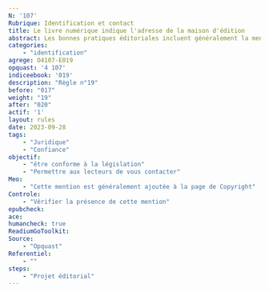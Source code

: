 ```yaml
---
N: '107'
Rubrique: Identification et contact
title: Le livre numérique indique l'adresse de la maison d'édition 
abstract: Les bonnes pratiques éditoriales incluent généralement la mention de l'adresse de l'éditeur pour des raisons de professionnalisme et de crédibilité. Par ailleurs, dans de nombreux pays, la législation nationale sur la publication et le dépôt légal impose des exigences spécifiques concernant les informations à inclure dans les publications, y compris l'adresse de l'éditeur.
categories: 
    - "identification"
agrege: O4107-E019
opquast: '4 107'
indiceebook: '019'
description: "Règle n°19"
before: "017"
weight: "19"
after: "020"
actif: '1'
layout: rules
date: 2023-09-28
tags: 
    - "Juridique"
    - "Confiance"
objectif: 
    - "être conforme à la législation"
    - "Permettre aux lecteurs de vous contacter"
Meo: 
    - "Cette mention est généralement ajoutée à la page de Copyright"
Controle: 
    - "Vérifier la présence de cette mention"
epubcheck: 
ace: 
humancheck: true
ReadiumGoToolkit: 
Source: 
    - "Opquast"
Referentiel: 
    - ""
steps: 
    - "Projet éditorial"
---
```


<!-- 
Normes Internationales : Bien que les normes internationales comme celles de l'ISO (International Organization for Standardization) ne spécifient pas explicitement cette obligation, elles recommandent des pratiques de publication qui incluent des informations complètes sur l'éditeur.
France : Le Code du patrimoine français, notamment les articles L131-1 et suivants, régit le dépôt légal et impose des obligations aux éditeurs, y compris la mention de leur adresse.
États-Unis : Aux États-Unis, bien que le dépôt légal soit géré par la Bibliothèque du Congrès, il n'y a pas de loi fédérale spécifique imposant la mention de l'adresse de l'éditeur. Cependant, les bonnes pratiques éditoriales et les exigences des distributeurs peuvent l'imposer. -->